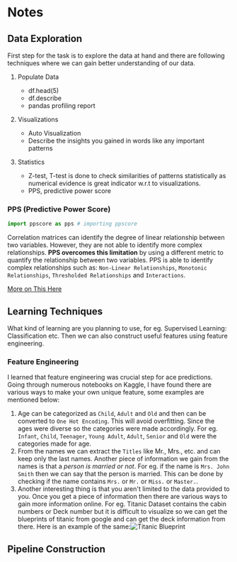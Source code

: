# Notes

## Data Exploration

First step for the task is to explore the data at hand and there are following techniques where we can gain better understanding of our data.

1. Populate Data

   - df.head(5)
   - df.describe
   - pandas profiling report
2. Visualizations

   - Auto Visualization
   - Describe the insights you gained in words like any important patterns
3. Statistics

   - Z-test, T-test is done to check similarities of patterns statistically as numerical evidence is great indicator w.r.t to visualizations.
   - PPS, predictive power score

### PPS (Predictive Power Score)

```python
import ppscore as pps # importing ppscore
```

Correlation matrices can identify the degree of linear relationship between two variables. However, they are not able to identify more complex relationships. **PPS overcomes this limitation** by using a different metric to quantify the relationship between two variables. PPS is able to identify complex relationships such as: `Non-Linear Relationships`, `Monotonic Relationships`, `Thresholded Relationships` and `Interactions`.

[More on This Here](https://towardsdatascience.com/rip-correlation-introducing-the-predictive-power-score-3d90808b9598)

## Learning Techniques

What kind of learning are you planning to use, for eg. Supervised Learning: Classification etc.
Then we can also construct useful features using feature engineering.

### Feature Engineering

I learned that feature engineering was crucial step for ace predictions. Going through numerous notebooks on Kaggle, I have found there are various ways to make your own unique feature, some examples are mentioned below:

1. Age can be categorized as `Child`, `Adult` and `Old` and then can be converted to `One Hot Encoding`. This will avoid overfitting. Since the ages were diverse so the categories were made accordingly. For eg. `Infant`, `Child`, `Teenager`, `Young Adult`, `Adult`, `Senior` and `Old` were the categories made for age.
2. From the names we can extract the `Titles` like Mr., Mrs., etc. and can keep only the last names. Another piece of information we gain from the names is that a _person is married or not_. For eg. if the name is `Mrs. John Smith` then we can say that the person is married. This can be done by checking if the name contains `Mrs.` or `Mr.` or `Miss.` or `Master.`.
3. Another interesting thing is that you aren't limited to the data provided to you. Once you get a piece of information then there are various ways to gain more information online. For eg. Titanic Dataset contains the cabin numbers or Deck number but it is difficult to visualize so we can get the blueprints of titanic from google and can get the deck information from there. Here is an example of the same:![Titanic Blueprint](https://vignette.wikia.nocookie.net/titanic/images/f/f9/Titanic_side_plan.png/revision/latest?cb=20180322183733)

## Pipeline Construction
